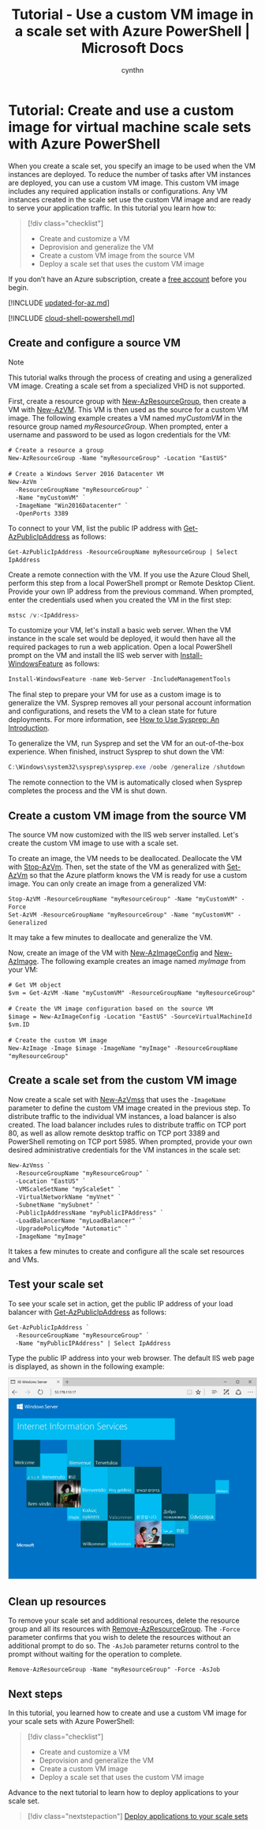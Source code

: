 ﻿---
title: Tutorial - Use a custom VM image in a scale set with Azure PowerShell | Microsoft Docs
description: Learn how to use Azure PowerShell to create a custom VM image that you can use to deploy a virtual machine scale set
services: virtual-machine-scale-sets
documentationcenter: ''
author: cynthn
manager: jeconnoc
editor: ''
tags: azure-resource-manager

ms.assetid: 
ms.service: virtual-machine-scale-sets
ms.workload: na
ms.tgt_pltfrm: na
ms.devlang: na
ms.topic: tutorial
ms.date: 03/27/2018
ms.author: cynthn
ms.custom: mvc

---
# Tutorial: Create and use a custom image for virtual machine scale sets with Azure PowerShell

When you create a scale set, you specify an image to be used when the VM instances are deployed. To reduce the number of tasks after VM instances are deployed, you can use a custom VM image. This custom VM image includes any required application installs or configurations. Any VM instances created in the scale set use the custom VM image and are ready to serve your application traffic. In this tutorial you learn how to:

> [!div class="checklist"]
> * Create and customize a VM
> * Deprovision and generalize the VM
> * Create a custom VM image from the source VM
> * Deploy a scale set that uses the custom VM image

If you don’t have an Azure subscription, create a [free account](https://azure.microsoft.com/free/?WT.mc_id=A261C142F) before you begin.

[!INCLUDE [updated-for-az.md](../../includes/updated-for-az.md)]

[!INCLUDE [cloud-shell-powershell.md](../../includes/cloud-shell-powershell.md)]


## Create and configure a source VM

>[!NOTE]
> This tutorial walks through the process of creating and using a generalized VM image. Creating a scale set from a specialized VHD is not supported.

First, create a resource group with [New-AzResourceGroup](/powershell/module/az.resources/new-azresourcegroup), then create a VM with [New-AzVM](/powershell/module/az.compute/new-azvm). This VM is then used as the source for a custom VM image. The following example creates a VM named *myCustomVM* in the resource group named *myResourceGroup*. When prompted, enter a username and password to be used as logon credentials for the VM:

```azurepowershell-interactive
# Create a resource a group
New-AzResourceGroup -Name "myResourceGroup" -Location "EastUS"

# Create a Windows Server 2016 Datacenter VM
New-AzVm `
  -ResourceGroupName "myResourceGroup" `
  -Name "myCustomVM" `
  -ImageName "Win2016Datacenter" `
  -OpenPorts 3389
```

To connect to your VM, list the public IP address with  [Get-AzPublicIpAddress](/powershell/module/az.network/get-azpublicipaddress) as follows:

```azurepowershell-interactive
Get-AzPublicIpAddress -ResourceGroupName myResourceGroup | Select IpAddress
```

Create a remote connection with the VM. If you use the Azure Cloud Shell, perform this step from a local PowerShell prompt or Remote Desktop Client. Provide your own IP address from the previous command. When prompted, enter the credentials used when you created the VM in the first step:

```powershell
mstsc /v:<IpAddress>
```

To customize your VM, let's install a basic web server. When the VM instance in the scale set would be deployed, it would then have all the required packages to run a web application. Open a local PowerShell prompt on the VM and install the IIS web server with [Install-WindowsFeature](/powershell/module/servermanager/install-windowsfeature) as follows:

```powershell
Install-WindowsFeature -name Web-Server -IncludeManagementTools
```

The final step to prepare your VM for use as a custom image is to generalize the VM. Sysprep removes all your personal account information and configurations, and resets the VM to a clean state for future deployments. For more information, see [How to Use Sysprep: An Introduction](https://technet.microsoft.com/library/bb457073.aspx).

To generalize the VM, run Sysprep and set the VM for an out-of-the-box experience. When finished, instruct Sysprep to shut down the VM:

```powershell
C:\Windows\system32\sysprep\sysprep.exe /oobe /generalize /shutdown
```

The remote connection to the VM is automatically closed when Sysprep completes the process and the VM is shut down.


## Create a custom VM image from the source VM
The source VM now customized with the IIS web server installed. Let's create the custom VM image to use with a scale set.

To create an image, the VM needs to be deallocated. Deallocate the VM with [Stop-AzVm](/powershell/module/az.compute/stop-azvm). Then, set the state of the VM as generalized with [Set-AzVm](/powershell/module/az.compute/set-azvm) so that the Azure platform knows the VM is ready for use a custom image. You can only create an image from a generalized VM:

```azurepowershell-interactive
Stop-AzVM -ResourceGroupName "myResourceGroup" -Name "myCustomVM" -Force
Set-AzVM -ResourceGroupName "myResourceGroup" -Name "myCustomVM" -Generalized
```

It may take a few minutes to deallocate and generalize the VM.

Now, create an image of the VM with [New-AzImageConfig](/powershell/module/az.compute/new-azimageconfig) and [New-AzImage](/powershell/module/az.compute/new-azimage). The following example creates an image named *myImage* from your VM:

```azurepowershell-interactive
# Get VM object
$vm = Get-AzVM -Name "myCustomVM" -ResourceGroupName "myResourceGroup"

# Create the VM image configuration based on the source VM
$image = New-AzImageConfig -Location "EastUS" -SourceVirtualMachineId $vm.ID 

# Create the custom VM image
New-AzImage -Image $image -ImageName "myImage" -ResourceGroupName "myResourceGroup"
```


## Create a scale set from the custom VM image
Now create a scale set with [New-AzVmss](/powershell/module/az.compute/new-azvmss) that uses the `-ImageName` parameter to define the custom VM image created in the previous step. To distribute traffic to the individual VM instances, a load balancer is also created. The load balancer includes rules to distribute traffic on TCP port 80, as well as allow remote desktop traffic on TCP port 3389 and PowerShell remoting on TCP port 5985. When prompted, provide your own desired administrative credentials for the VM instances in the scale set:

```azurepowershell-interactive
New-AzVmss `
  -ResourceGroupName "myResourceGroup" `
  -Location "EastUS" `
  -VMScaleSetName "myScaleSet" `
  -VirtualNetworkName "myVnet" `
  -SubnetName "mySubnet" `
  -PublicIpAddressName "myPublicIPAddress" `
  -LoadBalancerName "myLoadBalancer" `
  -UpgradePolicyMode "Automatic" `
  -ImageName "myImage"
```

It takes a few minutes to create and configure all the scale set resources and VMs.


## Test your scale set
To see your scale set in action, get the public IP address of your load balancer with [Get-AzPublicIpAddress](/powershell/module/az.network/Get-AzPublicIpAddress) as follows:


```azurepowershell-interactive
Get-AzPublicIpAddress `
  -ResourceGroupName "myResourceGroup" `
  -Name "myPublicIPAddress" | Select IpAddress
```

Type the public IP address into your web browser. The default IIS web page is displayed, as shown in the following example:

![IIS running from custom VM image](media/tutorial-use-custom-image-powershell/default-iis-website.png)


## Clean up resources
To remove your scale set and additional resources, delete the resource group and all its resources with [Remove-AzResourceGroup](/powershell/module/az.resources/remove-azresourcegroup). The `-Force` parameter confirms that you wish to delete the resources without an additional prompt to do so. The `-AsJob` parameter returns control to the prompt without waiting for the operation to complete.

```azurepowershell-interactive
Remove-AzResourceGroup -Name "myResourceGroup" -Force -AsJob
```


## Next steps
In this tutorial, you learned how to create and use a custom VM image for your scale sets with Azure PowerShell:

> [!div class="checklist"]
> * Create and customize a VM
> * Deprovision and generalize the VM
> * Create a custom VM image
> * Deploy a scale set that uses the custom VM image

Advance to the next tutorial to learn how to deploy applications to your scale set.

> [!div class="nextstepaction"]
> [Deploy applications to your scale sets](tutorial-install-apps-powershell.md)
